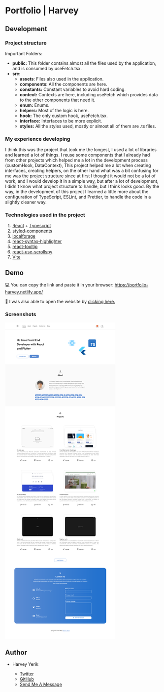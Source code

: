 # Portfolio | Harvey
## Development 
### Project structure

Important Folders:
- **public:** This folder contains almost all the files used by the application, and is consumed by useFetch.tsx.
- **src:**
  - **assets**: Files also used in the application.
  - **components**: All the components are here.
  - **constants:** Constant variables to avoid hard coding.
  - **context:** Contexts are here, including useFetch which provides data to the other components that need it.
  - **enum:** Enums.
  - **helpers:** Most of the logic is here.
  - **hook:** The only custom hook, useFetch.tsx.
  - **interface:** Interfaces to be more explicit.
  - **styles:** All the styles used, mostly or almost all of them are .ts files.

### My experience developing
I think this was the project that took me the longest, I used a lot of libraries and learned a lot of things. I reuse some components that I already had from other projects which helped me a lot in the development process (customHook, DataContext), This project helped me a lot when creating interfaces, creating helpers, on the other hand what was a bit confusing for me was the project structure since at first I thought it would not be a lot of work, and I would develop it in a simple way, but after a lot of development, I didn't know what project structure to handle, but I think  looks good. By the way, in the development of this project I learned a little more about the configuration of TypeScript, ESLint, and Prettier, to handle the code in a slightly cleaner way.
### Technologies used in the project

1. [React](https://es.reactjs.org/) + [Typescript](https://www.typescriptlang.org/)
1. [styled-components](https://styled-components.com/)
1. [localforage](https://www.npmjs.com/package/localforage)
1. [react-syntax-highlighter](https://www.npmjs.com/package/react-syntax-highlighter)
1. [react-tooltip](https://www.npmjs.com/package/react-tooltip)
1. [react-use-scrollspy](https://www.npmjs.com/package/react-use-scrollspy)
1. [Vite](https://vitejs.dev/)

## Demo 

💻 You can copy the link and paste it in your browser: https://portfolio-harvey.netlify.app/

🔗 I was also able to open the website by [clicking here.](https://portfolio-harvey.netlify.app/)

### Screenshots
<img src="./screenshots/ss.png"/>

## Author

- Harvey Yerik

    - [Twitter](https://twitter.com/yerikhar)
    - [GitHub](https://github.com/YerikAH)
    - [Send Me A Message](https://yerikah.github.io/send-me-a-message/dist/)
